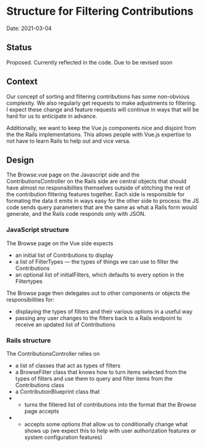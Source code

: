 # Structure for Filtering Contributions

Date: 2021-03-04

## Status

Proposed. Currently reflected in the code. Due to be revised soon

## Context

Our concept of sorting and filtering contributions has some non-obvious complexity. We also regularly get requests to make adjustments to filtering. I expect these change and feature requests will continue in ways that will be hard for us to anticipate in advance.

Additionally, we want to keep the Vue.js components nice and disjoint from the the Rails implementations. This allows people with Vue.js expertise to not have to learn Rails to help out and vice versa.

## Design

The Browse.vue page on the Javascript side and the ContributionsController on the Rails side are central objects that should have almost no responsibilites themselves outside of stitching the rest of the contribution filtering features together. Each side is responsible for formating the data it emits in ways easy for the other side to process: the JS code sends query parameters that are the same as what a Rails form would generate, and the Rails code responds only with JSON.

### JavaScript structure

The Browse page on the Vue side expects
* an initial list of Contributions to display
* a list of FilterTypes — the types of things we can use to filter the Contributions
* an optional list of initialFilters, which defaults to every option in the Filtertypes

The Browse page then delegates out to other components or objects the responsibilities for:
* displaying the types of filters and their various options in a useful way
* passing any user changes to the filters back to a Rails endpoint to receive an updated list of Contributions

### Rails structure

The ContributionsController relies on
* a list of classes that act as types of filters
* a BrowseFilter class that knows how to turn items selected from the types of filters and use them to query and filter items from the Contributions class
* a ContributionBlueprint class that 
* * turns the filtered list of contributions into the format that the Browse page accepts
* * accepts some options that allow us to conditionally change what shows up (we expect this to help with user authorization features or system configuration features)